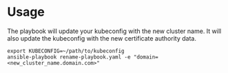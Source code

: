 # Usage
The playbook will update your kubeconfig with the new cluster name. It will also update the kubeconfig with the new certificate authority data.

```
export KUBECONFIG=~/path/to/kubeconfig
ansible-playbook rename-playbook.yaml -e "domain=<new_cluster_name.domain.com>"
```
